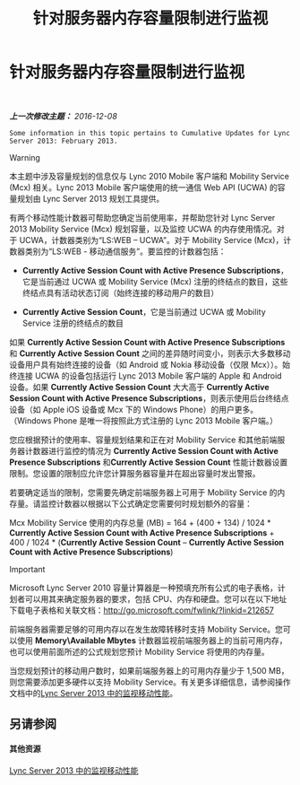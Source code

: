 ﻿---
title: 针对服务器内存容量限制进行监视
TOCTitle: 针对服务器内存容量限制进行监视
ms:assetid: 1697ea71-6fcf-480d-b4e9-cd79f94d247e
ms:mtpsurl: https://technet.microsoft.com/zh-cn/library/Hh689982(v=OCS.15)
ms:contentKeyID: 49312125
ms.date: 12/29/2016
mtps_version: v=OCS.15
ms.translationtype: HT
---

# 针对服务器内存容量限制进行监视

 

_**上一次修改主题：** 2016-12-08_

    Some information in this topic pertains to Cumulative Updates for Lync Server 2013: February 2013.

> [!WARNING]
> 本主题中涉及容量规划的信息仅与 Lync 2010 Mobile 客户端和 Mobility Service (Mcx) 相关。Lync 2013 Mobile 客户端使用的统一通信 Web API (UCWA) 的容量规划由 Lync Server 2013 规划工具提供。


有两个移动性能计数器可帮助您确定当前使用率，并帮助您针对 Lync Server 2013 Mobility Service (Mcx) 规划容量，以及监控 UCWA 的内存使用情况。对于 UCWA，计数器类别为“LS:WEB – UCWA”。对于 Mobility Service (Mcx)，计数器类别为“LS:WEB - 移动通信服务”。要监控的计数器包括：

  - **Currently Active Session Count with Active Presence Subscriptions**，它是当前通过 UCWA 或 Mobility Service (Mcx) 注册的终结点的数目，这些终结点具有活动状态订阅（始终连接的移动用户的数目）

  - **Currently Active Session Count**，它是当前通过 UCWA 或 Mobility Service 注册的终结点的数目

如果 **Currently Active Session Count with Active Presence Subscriptions** 和 **Currently Active Session Count** 之间的差异随时间变小，则表示大多数移动设备用户具有始终连接的设备（如 Android 或 Nokia 移动设备（仅限 Mcx））。始终连接 UCWA 的设备包括运行 Lync 2013 Mobile 客户端的 Apple 和 Android 设备。如果 **Currently Active Session Count** 大大高于 **Currently Active Session Count with Active Presence Subscriptions**，则表示使用后台终结点设备（如 Apple iOS 设备或 Mcx 下的 Windows Phone）的用户更多。（Windows Phone 是唯一将按照此方式注册的 Lync 2013 Mobile 客户端。）

您应根据预计的使用率、容量规划结果和正在对 Mobility Service 和其他前端服务器计数器进行监控的情况为 **Currently Active Session Count with Active Presence Subscriptions** 和**Currently Active Session Count** 性能计数器设置限制。您设置的限制应允许您计算服务器容量并在超出容量时发出警报。

若要确定适当的限制，您需要先确定前端服务器上可用于 Mobility Service 的内存量。请监控计数器以根据以下公式确定您需要何时规划额外的容量：

Mcx Mobility Service 使用的内存总量 (MB) = 164 + (400 + 134) / 1024 \* **Currently Active Session Count with Active Presence Subscriptions** + 400 / 1024 \* (**Currently Active Session Count** – **Currently Active Session Count with Active Presence Subscriptions**)

> [!IMPORTANT]
> Microsoft Lync Server 2010 容量计算器是一种预填充所有公式的电子表格，计划者可以用其来确定服务器的要求，包括 CPU、内存和硬盘。您可以在以下地址下载电子表格和关联文档：<a href="http://go.microsoft.com/fwlink/?linkid=212657" class="uri">http://go.microsoft.com/fwlink/?linkid=212657</a>


前端服务器需要足够的可用内存以在发生故障转移时支持 Mobility Service。您可以使用 **Memory\\Available Mbytes** 计数器监视前端服务器上的当前可用内存，也可以使用前面所述的公式规划您预计 Mobility Service 将使用的内存量。

当您规划预计的移动用户数时，如果前端服务器上的可用内存量少于 1,500 MB，则您需要添加更多硬件以支持 Mobility Service。有关更多详细信息，请参阅操作文档中的[Lync Server 2013 中的监视移动性能](lync-server-2013-monitoring-mobility-for-performance.md)。

## 另请参阅

#### 其他资源

[Lync Server 2013 中的监视移动性能](lync-server-2013-monitoring-mobility-for-performance.md)

